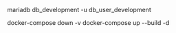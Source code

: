 mariadb db_development -u db_user_development


docker-compose down -v
docker-compose up --build -d

